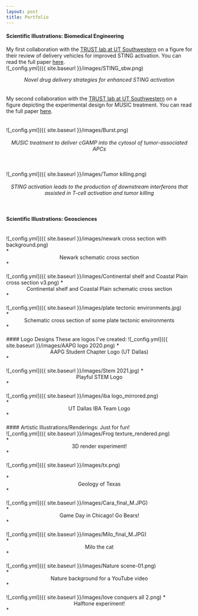 ```yaml
---
layout: post
title: Portfolio
---
```

#### Scientific Illustrations: Biomedical Engineering
My first collaboration with the [TRUST lab at UT Southwestern](https://labs.utsouthwestern.edu/trust-lab) on a figure for their review of delivery vehicles for improved STING activation. You can read the full paper [here](https://www.frontiersin.org/articles/10.3389/fchbi.2024.1386220/full).
<br>
![_config.yml]({{ site.baseurl }}/images/STING_sbw.png)
<br>
*<center>Novel drug delivery strategies for enhanced STING activation</center>*
<br>
<br>
My second collaboration with the [TRUST lab at UT Southwestern](https://labs.utsouthwestern.edu/trust-lab) on a figure depicting the experimental design for MUSIC treatment. You can read the full paper [here](https://advanced.onlinelibrary.wiley.com/doi/10.1002/advs.202416596).
<br>
<br>
<br>
![_config.yml]({{ site.baseurl }}/images/Burst.png) 
<br>
<br>
*<center>MUSIC treatment to deliver cGAMP into the cytosol of tumor-associated APCs</center>*
<br>
<br>
<br>
![_config.yml]({{ site.baseurl }}/images/Tumor killing.png) 
<br>
<br>
*<center>STING activation leads to the production of downstream interferons that assisted in T-cell activation and tumor killing</center>*
<br>
<br>
#### Scientific Illustrations: Geosciences
<br>
![_config.yml]({{ site.baseurl }}/images/newark cross section with background.png)
<br>
*<center>Newark schematic cross section</center>*
<br>
<br>
![_config.yml]({{ site.baseurl }}/images/Continental shelf and Coastal Plain cross section v3.png)
*<center>Continental shelf and Coastal Plain schematic cross section</center>*
<br>
<br>
![_config.yml]({{ site.baseurl }}/images/plate tectonic environments.jpg)
<br>
*<center>Schematic cross section of some plate tectonic environments</center>*
<br>
<br>
#### Logo Designs
These are logos I've created:
![_config.yml]({{ site.baseurl }}/images/AAPG logo 2020.png)
*<center>AAPG Student Chapter Logo (UT Dallas)</center>*
<br>
<br>
![_config.yml]({{ site.baseurl }}/images/Stem 2021.jpg)
*<center>Playful STEM Logo</center>*
<br>  
<br>
![_config.yml]({{ site.baseurl }}/images/iba logo_mirrored.png)
<br>
*<center>UT Dallas IBA Team Logo</center>*
<br>
<br>
#### Artistic Illustrations/Renderings: Just for fun!
<br>
![_config.yml]({{ site.baseurl }}/images/Frog texture_rendered.png)
<br>
*<center>3D render experiment!</center>*
<br>
<br>
![_config.yml]({{ site.baseurl }}/images/tx.png)
<br>
<br>
*<center>Geology of Texas</center>*
<br>
<br>
![_config.yml]({{ site.baseurl }}/images/Cara_final_M.JPG)
<br>
*<center>Game Day in Chicago! Go Bears!</center>*
<br>
<br>
![_config.yml]({{ site.baseurl }}/images/Milo_final_M.JPG)
<br>
*<center>Milo the cat</center>*
<br>
<br>
![_config.yml]({{ site.baseurl }}/images/Nature scene-01.png)
<br>
*<center>Nature background for a YouTube video</center>*
<br>
<br>
![_config.yml]({{ site.baseurl }}/images/love conquers all 2.png)
*<center>Halftone experiment!</center>*



